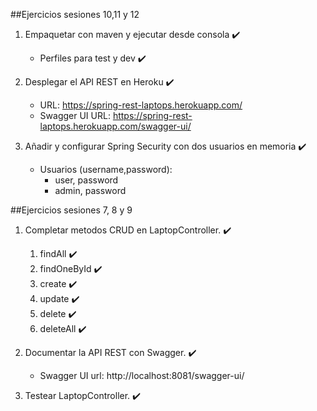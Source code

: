 ##Ejercicios sesiones 10,11 y 12

1. Empaquetar con maven y ejecutar desde consola :heavy_check_mark:
   * Perfiles para test y dev :heavy_check_mark:

2. Desplegar el API REST en Heroku :heavy_check_mark:
   * URL: https://spring-rest-laptops.herokuapp.com/
   * Swagger UI URL: https://spring-rest-laptops.herokuapp.com/swagger-ui/

3. Añadir y configurar Spring Security con dos usuarios en memoria :heavy_check_mark:
   * Usuarios (username,password):
     * user, password
     * admin, password



##Ejercicios sesiones 7, 8 y 9


1. Completar metodos CRUD en LaptopController. :heavy_check_mark:
   1. findAll :heavy_check_mark:
   2. findOneById :heavy_check_mark:
   3. create :heavy_check_mark:
   4. update :heavy_check_mark:
   5. delete :heavy_check_mark:
   6. deleteAll :heavy_check_mark:
   

2. Documentar la API REST con Swagger. :heavy_check_mark:
   - Swagger UI url: http://localhost:8081/swagger-ui/


3. Testear LaptopController. :heavy_check_mark: